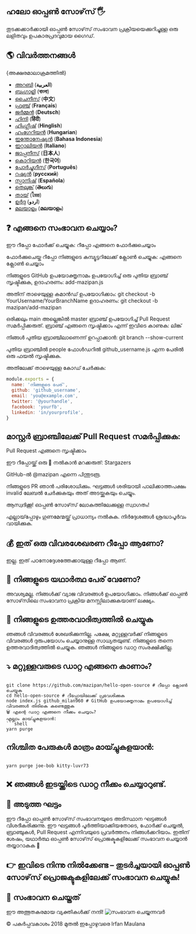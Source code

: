 ## ഹലോ ഓപ്പൺ സോഴ്‌സ് 🖐️
തുടക്കക്കാർക്കായി ഓപ്പൺ സോഴ്‌സ് സംഭാവന പ്രക്രിയയെക്കുറിച്ചുള്ള ഒരു ലളിതവും ഉപകാരപ്രദവുമായ ഗൈഡ്.

## 🌎 വിവർത്തനങ്ങൾ
{അക്ഷരമാലാക്രമത്തിൽ}


- [അറബി](./translations/README-AR.md) (**العربية**)
- [ബംഗാളി](./translations/README-BN.md) (**বাংলা**)
- [ചൈനീസ്](./translations/README-CHI.md) (**中文**)
- [ഫ്രഞ്ച്](./translations/README-FR.md) (**Français**)
- [ജർമ്മൻ](./translations/README-DE.md) (**Deutsch**)
- [ഹിന്ദി](./translations/README-HI.md) (**हिंदी**)
- [ഹിംഗ്ലീഷ്](./translations/README-HINGLISH.md) (**Hinglish**)
- [ഹംഗേറിയൻ](./translation/README-HU.md) (**Hungarian**)
- [ഇന്തോനേഷ്യൻ](./translations/README-ID.md) (**Bahasa Indonesia**)
- [ഇറ്റാലിയൻ](./translations/README-it.md) (**Italiano**)
- [ജാപ്പനീസ്](./translations/README-JP.md) (**日本人**)
- [കൊറിയൻ](./translations/README-KR.md) (**한국어**)
- [പോർച്ചുഗീസ്](./translations/README-PT-BR.md) (**Português**)
- [റഷ്യൻ](./translations/README-RU.md) (**русский**)
- [സ്പാനിഷ്](./translations/README-ES.md) (**Española**)
- [തെലുങ്ക്](./translations/README-TE.md) (**తెలుగు**)
- [തായ്](./translations/README-TH.md) (**ไทย**)
- [ഉർദു](./translations/README-UR.md) (**اردو**)
- [മലയാളം](./translations/README-ML.md) (**മലയാളം**)

## ❓ എങ്ങനെ സംഭാവന ചെയ്യാം?
ഈ റീപ്പോ ഫോർക്ക് ചെയ്യുക: റീപ്പോ എങ്ങനെ ഫോർക്കുചെയ്യാം

ഫോർക്കുചെയ്ത റീപ്പോ നിങ്ങളുടെ കമ്പ്യൂട്ടറിലേക്ക് ക്ലോൺ ചെയ്യുക: എങ്ങനെ ക്ലോൺ ചെയ്യാം

നിങ്ങളുടെ GitHub ഉപയോക്തൃനാമം ഉപയോഗിച്ച് ഒരു പുതിയ ബ്രാഞ്ച് സൃഷ്ടിക്കുക, ഉദാഹരണം: add-mazipan.js

അതിന് താഴെയുള്ള കമാൻഡ് ഉപയോഗിക്കാം:
git checkout -b YourUsername/YourBranchName
ഉദാഹരണം: git checkout -b mazipan/add-mazipan

ഒരിക്കലും main അല്ലെങ്കിൽ master ബ്രാഞ്ച് ഉപയോഗിച്ച് Pull Request സമർപ്പിക്കരുത്.
ബ്രാഞ്ച് എങ്ങനെ സൃഷ്ടിക്കാം എന്ന് ഇവിടെ കാണുക: ലിങ്ക്

നിങ്ങൾ പുതിയ ബ്രാഞ്ചിലാണെന്ന് ഉറപ്പാക്കാൻ:
git branch --show-current

പുതിയ ബ്രാഞ്ചിൽ people ഫോൾഡറിൽ github_username.js എന്ന പേരിൽ ഒരു ഫയൽ സൃഷ്ടിക്കുക.

അതിലേക്ക് താഴെയുള്ള കോഡ് ചേർക്കുക:


```js
module.exports = {
  name: 'നിങ്ങളുടെ പേര്',
  github: 'github_username',
  email: 'you@example.com',
  twitter: '@yourhandle',
  facebook: 'yourfb',
  linkedin: 'in/yourprofile',
}
```

## മാസ്റ്റർ ബ്രാഞ്ചിലേക്ക് Pull Request സമർപ്പിക്കുക:
Pull Request എങ്ങനെ സൃഷ്ടിക്കാം

ഈ റീപ്പോയ്ക്ക് ഒരു 🌟 നൽകാൻ മറക്കരുത്:
Stargazers

GitHub-ൽ @mazipan എന്നെ പിന്തുടരൂ.

നിങ്ങളുടെ PR ഞാൻ പരിശോധിക്കും. ഘട്ടങ്ങൾ ശരിയായി പാലിക്കാത്തപക്ഷം invalid ലേബൽ ചേർക്കുകയും അത് അടയ്ക്കുകയും ചെയ്യും.

ആസ്വദിക്കൂ! ഓപ്പൺ സോഴ്‌സ് ലോകത്തിലേക്കുള്ള സ്വാഗതം!

എല്ലായ്‌പ്പോഴും ഗുണമേന്മയ്ക്ക് പ്രാധാന്യം നൽകുക. നിർദ്ദേശങ്ങൾ ശ്രദ്ധാപൂർവം വായിക്കുക.

## 💰 ഇത് ഒരു വിവരശേഖരണ റീപ്പോ ആണോ?
ഇല്ല. ഇത് പഠനോദ്ദേശത്തേക്കായുള്ള റീപ്പോ ആണ്.

## 🥶 നിങ്ങളുടെ യഥാർത്ഥ പേര് വേണോ?
അവശ്യമല്ല. നിങ്ങൾക്ക് വ്യാജ വിവരങ്ങൾ ഉപയോഗിക്കാം.
നിങ്ങൾക്ക് ഓപ്പൺ സോഴ്‌സിലെ സംഭാവനാ പ്രക്രിയ മനസ്സിലാക്കുകയാണ് ലക്ഷ്യം.

## 🙈 നിങ്ങളുടെ ഉത്തരവാദിത്വത്തിൽ ചെയ്യുക
ഞങ്ങൾ വിവരങ്ങൾ ശേഖരിക്കുന്നില്ല.
പക്ഷേ, മറ്റുള്ളവർക്ക് നിങ്ങളുടെ വിവരങ്ങൾ ദുരുപയോഗം ചെയ്യാനുള്ള സാധ്യതയുണ്ട്.
നിങ്ങളുടെ തന്നെ ഉത്തരവാദിത്വത്തിൽ ചെയ്യുക. ഞങ്ങൾ നിങ്ങളുടെ ഡാറ്റ സംരക്ഷിക്കില്ല.

## ⤵️ മറ്റുള്ളവരുടെ ഡാറ്റ എങ്ങനെ കാണാം?
```shell

git clone https://github.com/mazipan/hello-open-source # റീപ്പോ ക്ലോൺ ചെയ്യുക
cd hello-open-source # റീപ്പോയിലേക്ക് പ്രവേശിക്കുക
node index.js github_milan960 # GitHub ഉപയോക്തൃനാമം ഉപയോഗിച്ച് വിവരങ്ങൾ തിരികെ കണ്ടെത്തുക
🗑️ എന്റെ ഡാറ്റ എങ്ങനെ നീക്കം ചെയ്യാം?
എല്ലാം മായ്ച്ചുകളയാൻ:
```shell
yarn purge
```
## നിശ്ചിത പേരുകൾ മാത്രം മായ്ച്ചുകളയാൻ:

```shell

yarn purge joe-bob kitty-luvr73
```
## ❌ ഞങ്ങൾ ഇടയ്ക്കിടെ ഡാറ്റ നീക്കം ചെയ്യാറുണ്ട്.

## 🚶 അടുത്ത ഘട്ടം
ഈ റീപ്പോ ഓപ്പൺ സോഴ്‌സ് സംഭാവനയുടെ അടിസ്ഥാന ഘട്ടങ്ങൾ വിശദീകരിക്കുന്നു.
ഈ ഘട്ടങ്ങൾ പൂർത്തിയാക്കിയതോടെ, ഫോർക്ക് ചെയ്യൽ, ബ്രാഞ്ചുകൾ, Pull Request എന്നിവയുടെ പ്രവർത്തനം നിങ്ങൾക്കറിയാം.
ഇതിന് ശേഷം, യഥാർത്ഥ ഓപ്പൺ സോഴ്‌സ് പ്രൊജക്ടുകളിലേക്ക് സംഭാവന ചെയ്യാൻ തയ്യാറാകുക 🥳

## 👉 ഇവിടെ നിന്നു നിൽക്കേണ്ട – തുടർച്ചയായി ഓപ്പൺ സോഴ്‌സ് പ്രൊജക്ടുകളിലേക്ക് സംഭാവന ചെയ്യുക!

## 🙌 സംഭാവന ചെയ്തത്
ഈ അത്ഭുതകരമായ വ്യക്തികൾക്ക് നന്ദി!
![സംഭാവന ചെയ്യുന്നവർ](https://contrib.rocks/image?repo=mazipan/hello-open-source)


© പകർപ്പവകാശം 2018 മുതൽ ഇപ്പോഴുവരെ Irfan Maulana